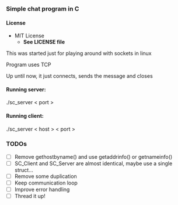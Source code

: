 ### Simple chat program in C

#### License
- MIT License
   - **See LICENSE file**

This was started just for playing around with sockets in linux

Program uses TCP

Up until now, it just connects, sends the message and closes

#### Running server:
./sc_server < port >

#### Running client:
./sc_server < host > < port >

### TODOs
- [ ] Remove gethostbyname() and use getaddrinfo() or getnameinfo()
- [ ] SC_Client and SC_Server are almost identical, maybe use a single struct...
- [ ] Remove some duplication
- [ ] Keep communication loop
- [ ] Improve error handling
- [ ] Thread it up!